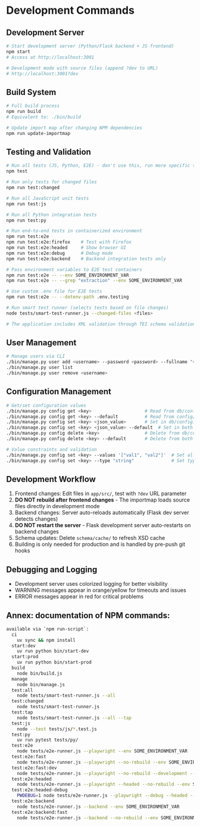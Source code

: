 # Development Commands



## Development Server

```bash
# Start development server (Python/Flask backend + JS frontend)
npm start
# Access at http://localhost:3001

# Development mode with source files (append ?dev to URL)
# http://localhost:3001?dev
```

## Build System

```bash
# Full build process
npm run build
# Equivalent to: ./bin/build

# Update import map after changing NPM dependencies
npm run update-importmap
```

## Testing and Validation

```bash
# Run all tests (JS, Python, E2E) - don't use this, run more specific tests
npm test

# Run only tests for changed files
npm run test:changed

# Run all JavaScript unit tests
npm run test:js

# Run all Python integration tests
npm run test:py

# Run end-to-end tests in containerized environment
npm run test:e2e
npm run test:e2e:firefox    # Test with Firefox
npm run test:e2e:headed     # Show browser UI
npm run test:e2e:debug      # Debug mode
npm run test:e2e:backend    # Backend integration tests only

# Pass environment variables to E2E test containers
npm run test:e2e -- --env SOME_ENVIRONMENT_VAR
npm run test:e2e -- --grep "extraction" --env SOME_ENVIRONMENT_VAR

# Use custom .env file for E2E tests
npm run test:e2e -- --dotenv-path .env.testing

# Run smart test runner (selects tests based on file changes)
node tests/smart-test-runner.js --changed-files <files>

# The application includes XML validation through TEI schema validation
```

## User Management

```bash
# Manage users via CLI
./bin/manage.py user add <username> --password <password> --fullname "<Full Name>" --roles <role1,role2>
./bin/manage.py user list
./bin/manage.py user remove <username>
```

## Configuration Management

```bash
# Get/set configuration values
./bin/manage.py config get <key>                    # Read from db/config.json
./bin/manage.py config get <key> --default          # Read from config/config.json
./bin/manage.py config set <key> <json_value>       # Set in db/config.json
./bin/manage.py config set <key> <json_value> --default  # Set in both files
./bin/manage.py config delete <key>                 # Delete from db/config.json
./bin/manage.py config delete <key> --default       # Delete from both files

# Value constraints and validation
./bin/manage.py config set <key> --values '["val1", "val2"]'  # Set allowed values
./bin/manage.py config set <key> --type "string"              # Set type constraint
```

## Development Workflow

1. Frontend changes: Edit files in `app/src/`, test with `?dev` URL parameter
2. **DO NOT rebuild after frontend changes** - The importmap loads source files directly in development mode
3. Backend changes: Server auto-reloads automatically (Flask dev server detects changes)
4. **DO NOT restart the server** - Flask development server auto-restarts on backend changes
5. Schema updates: Delete `schema/cache/` to refresh XSD cache
6. Building is only needed for production and is handled by pre-push git hooks

## Debugging and Logging

- Development server uses colorized logging for better visibility
- WARNING messages appear in orange/yellow for timeouts and issues
- ERROR messages appear in red for critical problems

## Annex: documentation of NPM commands:

```bash
available via `npm run-script`:
  ci
    uv sync && npm install
  start:dev
    uv run python bin/start-dev
  start:prod
    uv run python bin/start-prod
  build
    node bin/build.js
  manage
    node bin/manage.js
  test:all
    node tests/smart-test-runner.js --all
  test:changed
    node tests/smart-test-runner.js
  test:tap
    node tests/smart-test-runner.js --all --tap
  test:js
    node --test tests/js/*.test.js
  test:py
    uv run pytest tests/py/
  test:e2e
    node tests/e2e-runner.js --playwright --env SOME_ENVIRONMENT_VAR
  test:e2e:fast
    node tests/e2e-runner.js --playwright --no-rebuild --env SOME_ENVIRONMENT_VAR
  test:e2e:fast:dev
    node tests/e2e-runner.js --playwright --no-rebuild --development --env SOME_ENVIRONMENT_VAR
  test:e2e:headed
    node tests/e2e-runner.js --playwright --headed --no-rebuild --env SOME_ENVIRONMENT_VAR
  test:e2e:headed-debug
    PWDEBUG=1 node tests/e2e-runner.js --playwright --debug --headed --no-rebuild --env SOME_ENVIRONMENT_VAR
  test:e2e:backend
    node tests/e2e-runner.js --backend --env SOME_ENVIRONMENT_VAR
  test:e2e:backend:fast
    node tests/e2e-runner.js --backend --no-rebuild --env SOME_ENVIRONMENT_VAR
```

